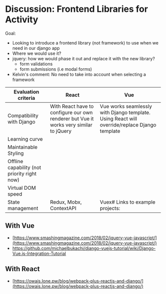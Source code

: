 # Discussion: Frontend Libraries for Activity

Goal:

- Looking to introduce a frontend library (not framework) to use when we need in our django app
- Where we would use it?
- jquery: how we would phase it out and replace it with the new library?
  - form validations
  - form submissions (i.e modal forms)
- Kelvin's comment: No need to take into account when selecting a framework

| **Evaluation criteria**                     | **React**                                                                             | **Vue**                                                                                      |
| ------------------------------------------- | ------------------------------------------------------------------------------------- | -------------------------------------------------------------------------------------------- |
| Compatibility with Django                   | With React have to configure our own renderer but Vue it works very similar to jQuery | Vue works seamlessly with Django template. Using React will override/replace Django template |
| Learning curve                              |                                                                                       |
| Maintainable Styling                        |                                                                                       |
| Offline capability (not priority right now) |                                                                                       |
| Virtual DOM speed                           |                                                                                       |
| State management                            | Redux, Mobx, ContextAPI                                                               | Vuex# Links to example projects:                                                             |

## With Vue

- [https://www.smashingmagazine.com/2018/02/jquery-vue-javascript/](https://www.smashingmagazine.com/2018/02/jquery-vue-javascript/)
- https://github.com/michaelbukachi/django-vuejs-tutorial/wiki/Django-Vue.js-Integration-Tutorial

## With React

- [https://owais.lone.pw/blog/webpack-plus-reactjs-and-django/](https://owais.lone.pw/blog/webpack-plus-reactjs-and-django/)
